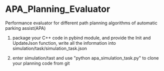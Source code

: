 # APA_Planning_Evaluator
Performance evaluator for different path planning algorithms of automatic parking assist(APA)
1. package your C++ code in pybind module, and provide the Init and UpdateJson function,
write all the information into simulation/task/simulation_task.json

2. enter simulation/tast and use "python apa_simulation_task.py" to clone your planning code from git


